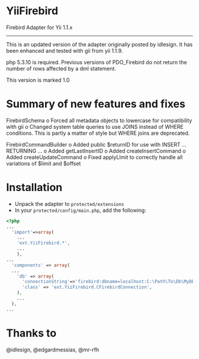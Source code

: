 YiiFirebird
===========

Firebird Adapter for Yii 1.1.x
******************************

This is an updated version of the adapter originally posted by
idlesign. It has been enhanced and tested with gii from yii 1.1.9.

php 5.3.10 is required. Previous versions of PDO_Firebird do
not return the number of rows affected by a dml statement.

This version is marked 1.0


Summary of new features and fixes
==============================================

FirebirdSchema
o Forced all metadata objects to lowercase for compatibility with gii
o Changed system table queries to use JOINS instead of WHERE conditions.
   This is partly a matter of style but WHERE joins are deprecated.

FirebirdCommandBuilder
o Added public $returnID for use with INSERT ... RETURNING ...
o Added getLastInsertID
o Added createInsertCommand
o Added createUpdateCommand
o Fixed applyLImit to correctly handle all variations of $limit and $offset


Installation
========

* Unpack the adapter to `protected/extensions`
* In your `protected/config/main.php`, add the following:

```php
<?php
...
  'import'=>array(
    ...
    'ext.YiiFirebird.*',
    ...
	),
...
  'components' => array(
  ...
    'db' => array(
      'connectionString'=>'firebird:dbname=localhost:C:\Path\To\Db\MyDB.GDB',
      'class' => 'ext.YiiFirebird.CFirebirdConnection',
    ),
    ...
  ),
...
```

Thanks to
=========

@idlesign, @edgardmessias, @mr-rfh
